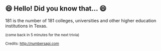 ## :smile: Hello! Did you know that... :smile:
181 is the number of 181 colleges, universities and other higher education institutions in Texas.

<sup>(come back in 5 minutes for the next trivia)</sup>


<sup>Credits: http://numbersapi.com</sup>

